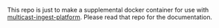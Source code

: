 This repo is just to make a supplemental docker container for use with
[multicast-ingest-platform](https://github.com/GrumpyOldTroll/multicast-ingest-platform).  Please read that repo for the documentation.

